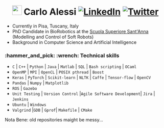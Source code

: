 <h1 align="center"><img src="https://raw.githubusercontent.com/sidbelbase/sidbelbase/master/wave.gif" width="30px"><strong> Carlo Alessi </strong>
 <a href="https://www.linkedin.com/in/carlo-alessi/" target="_blank"><img alt="LinkedIn" src="https://img.shields.io/badge/linkedin-%230077B5.svg?&style=for-the-badge&logo=linkedin&logoColor=white" /></a>
<a href="https://twitter.com/carloalessi94" target="_blank"><img alt="Twitter" src="https://img.shields.io/badge/twitter-%231DA1F2.svg?&style=for-the-badge&logo=twitter&logoColor=white" /></a>
</h1>

* Currently in Pisa, Tuscany, Italy
* PhD Candidate in BioRobotics at the <a href="https://www.santannapisa.it/en/carlo-alessi">Scuola Superiore Sant'Anna</a> (Modelling and Control of Soft Robots)
* Background in Computer Science and Artificial Intelligence

<h3> :hammer_and_pick: :wrench: Technical skills </h3>

- `C` | `C++` | `Python` | `Java` | `Matlab` | `SQL` | `Bash scripting` | `OCaml`
- `OpenMP` | `MPI` | `OpenCL` | `POSIX pthread` | `Boost` 
- `Keras` | `PyTorch` | `Scikit-learn` | `NLTK` | `Caffe` | `Tensor-flow` | `OpenCV`
- `Pandas` | `Numpy` | `Matplotlib`
- `ROS` | `Gazebo`
- `Unit Testing` | `Version Control` |`Agile Software Development`| `Jira` | `Jenkins`
- `Ubuntu` | `Windows`
- `Valgrind` |`GDB` | `Gprof`| `Makefile` | `CMake`


Nota Bene: old repositories maight be messy...
